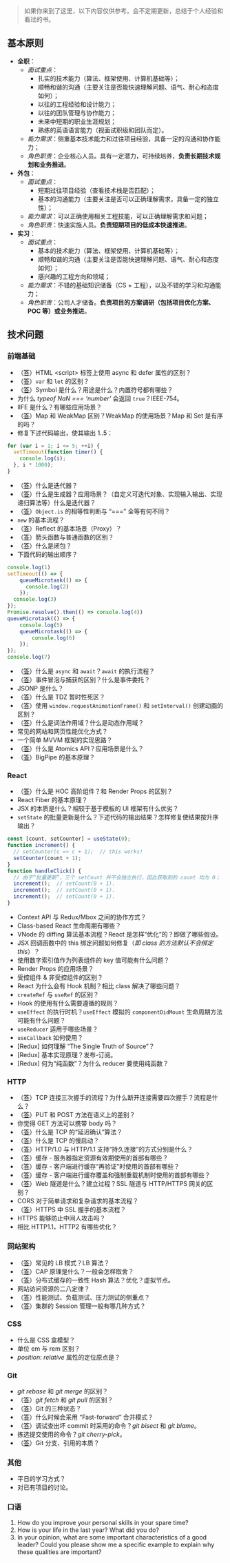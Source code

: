 > 如果你来到了这里，以下内容仅供参考。会不定期更新，总结于个人经验和看过的书。


## 基本原则

* **全职**：
  * *面试重点*：
    * 扎实的技术能力（算法、框架使用、计算机基础等）；
    * 顺畅和谐的沟通（主要关注是否能快速理解问题、语气、耐心和态度如何）；
    * 以往的工程经验和设计能力；
    * 以往的团队管理与协作能力；
    * 未来中短期的职业生涯规划；
    * 熟练的英语语言能力（视面试职级和团队而定）。
  * *能力需求*：侧重基本技术能力和过往项目经验，具备一定的沟通和协作能力；
  * *角色职责*：企业核心人员。具有一定潜力，可持续培养，**负责长期技术规划和业务推进**。
* **外包**：
  * *面试重点*：
    * 短期过往项目经验（查看技术栈是否匹配）；
    * 基本的沟通能力（主要关注是否可以正确理解需求，具备一定的独立性）；
  * *能力需求*：可以正确使用相关工程技能，可以正确理解需求和问题；
  * *角色职责*：快速实施人员。**负责短期项目的低成本快速推进**。
* **实习**：
  * *面试重点*：
    * 基本的技术能力（算法、框架使用、计算机基础等）；
    * 顺畅和谐的沟通（主要关注是否能快速理解问题、语气、耐心和态度如何）；
    * 感兴趣的工程方向和领域；
  * *能力需求*：不错的基础知识储备（CS + 工程），以及不错的学习和沟通能力；
  * *角色职责*：公司人才储备。**负责项目的方案调研（包括项目优化方案、POC 等）或业务推进**。

## 技术问题

### 前端基础

* （<a target="_blank" href="https://yhspy.com/2020/12/08/%E3%80%8AJavaScript-%E9%AB%98%E7%BA%A7%E7%A8%8B%E5%BA%8F%E8%AE%BE%E8%AE%A1%EF%BC%88%E7%AC%AC%E5%9B%9B%E7%89%88%EF%BC%89%E3%80%8B%E8%AF%BB%E4%B9%A6%E7%AC%94%E8%AE%B0%EF%BC%88%E7%AC%AC-1-7-%E7%AB%A0%EF%BC%89/#93">答</a>）HTML \<script\> 标签上使用 async 和 defer 属性的区别？
* （<a target="_blank" href="https://yhspy.com/2020/12/08/%E3%80%8AJavaScript-%E9%AB%98%E7%BA%A7%E7%A8%8B%E5%BA%8F%E8%AE%BE%E8%AE%A1%EF%BC%88%E7%AC%AC%E5%9B%9B%E7%89%88%EF%BC%89%E3%80%8B%E8%AF%BB%E4%B9%A6%E7%AC%94%E8%AE%B0%EF%BC%88%E7%AC%AC-1-7-%E7%AB%A0%EF%BC%89/#126">答</a>）`var` 和 `let` 的区别？
* （<a target="_blank" href="https://yhspy.com/2020/12/08/%E3%80%8AJavaScript-%E9%AB%98%E7%BA%A7%E7%A8%8B%E5%BA%8F%E8%AE%BE%E8%AE%A1%EF%BC%88%E7%AC%AC%E5%9B%9B%E7%89%88%EF%BC%89%E3%80%8B%E8%AF%BB%E4%B9%A6%E7%AC%94%E8%AE%B0%EF%BC%88%E7%AC%AC-1-7-%E7%AB%A0%EF%BC%89/#171">答</a>）Symbol 是什么？用途是什么？内置符号都有哪些？
* 为什么 *typeof NaN === ‘number’* 会返回 `true`？IEEE-754。
* IIFE 是什么？有哪些应用场景？
* （<a target="_blank" href="https://yhspy.com/2020/12/08/%E3%80%8AJavaScript-%E9%AB%98%E7%BA%A7%E7%A8%8B%E5%BA%8F%E8%AE%BE%E8%AE%A1%EF%BC%88%E7%AC%AC%E5%9B%9B%E7%89%88%EF%BC%89%E3%80%8B%E8%AF%BB%E4%B9%A6%E7%AC%94%E8%AE%B0%EF%BC%88%E7%AC%AC-1-7-%E7%AB%A0%EF%BC%89/#440">答</a>）Map 和 WeakMap 区别？WeakMap 的使用场景？Map 和 Set 是有序的吗？
* 修复下述代码输出，使其输出 1..5：

```javascript
for (var i = 1; i <= 5; ++i) {
  setTimeout(function timer() {
    console.log(i);
  }, i * 1000);
}
```

* （<a target="_blank" href="https://yhspy.com/2020/12/08/%E3%80%8AJavaScript-%E9%AB%98%E7%BA%A7%E7%A8%8B%E5%BA%8F%E8%AE%BE%E8%AE%A1%EF%BC%88%E7%AC%AC%E5%9B%9B%E7%89%88%EF%BC%89%E3%80%8B%E8%AF%BB%E4%B9%A6%E7%AC%94%E8%AE%B0%EF%BC%88%E7%AC%AC-1-7-%E7%AB%A0%EF%BC%89/#482">答</a>）什么是迭代器？
* （<a target="_blank" href="https://yhspy.com/2020/12/08/%E3%80%8AJavaScript-%E9%AB%98%E7%BA%A7%E7%A8%8B%E5%BA%8F%E8%AE%BE%E8%AE%A1%EF%BC%88%E7%AC%AC%E5%9B%9B%E7%89%88%EF%BC%89%E3%80%8B%E8%AF%BB%E4%B9%A6%E7%AC%94%E8%AE%B0%EF%BC%88%E7%AC%AC-1-7-%E7%AB%A0%EF%BC%89/#499">答</a>）什么是生成器？应用场景？（自定义可迭代对象、实现输入输出、实现递归算法等）什么是迭代器？
* （<a target="_blank" href="https://yhspy.com/2020/12/14/%E3%80%8AJavaScript-%E9%AB%98%E7%BA%A7%E7%A8%8B%E5%BA%8F%E8%AE%BE%E8%AE%A1%EF%BC%88%E7%AC%AC%E5%9B%9B%E7%89%88%EF%BC%89%E3%80%8B%E8%AF%BB%E4%B9%A6%E7%AC%94%E8%AE%B0%EF%BC%88%E7%AC%AC-8-11-%E7%AB%A0%EF%BC%89/#540">答</a>）`Object.is` 的相等性判断与 “===” 全等有何不同？
* `new` 的基本流程？
* （<a target="_blank" href="https://yhspy.com/2020/12/14/%E3%80%8AJavaScript-%E9%AB%98%E7%BA%A7%E7%A8%8B%E5%BA%8F%E8%AE%BE%E8%AE%A1%EF%BC%88%E7%AC%AC%E5%9B%9B%E7%89%88%EF%BC%89%E3%80%8B%E8%AF%BB%E4%B9%A6%E7%AC%94%E8%AE%B0%EF%BC%88%E7%AC%AC-8-11-%E7%AB%A0%EF%BC%89/#661">答</a>）Reflect 的基本场景（Proxy）？
* （<a target="_blank" href="https://yhspy.com/2020/12/14/%E3%80%8AJavaScript-%E9%AB%98%E7%BA%A7%E7%A8%8B%E5%BA%8F%E8%AE%BE%E8%AE%A1%EF%BC%88%E7%AC%AC%E5%9B%9B%E7%89%88%EF%BC%89%E3%80%8B%E8%AF%BB%E4%B9%A6%E7%AC%94%E8%AE%B0%EF%BC%88%E7%AC%AC-8-11-%E7%AB%A0%EF%BC%89/#707">答</a>）箭头函数与普通函数的区别？
* （<a target="_blank" href="https://yhspy.com/2020/12/14/%E3%80%8AJavaScript-%E9%AB%98%E7%BA%A7%E7%A8%8B%E5%BA%8F%E8%AE%BE%E8%AE%A1%EF%BC%88%E7%AC%AC%E5%9B%9B%E7%89%88%EF%BC%89%E3%80%8B%E8%AF%BB%E4%B9%A6%E7%AC%94%E8%AE%B0%EF%BC%88%E7%AC%AC-8-11-%E7%AB%A0%EF%BC%89/#707">答</a>）什么是闭包？
* 下面代码的输出顺序？

```javascript
console.log(1)
setTimeout(() => {
    queueMicrotask(() => {
      console.log(2)
    });
  console.log(3)
});
Promise.resolve().then(() => console.log(4))
queueMicrotask(() => {
    console.log(5)
    queueMicrotask(() => {
        console.log(6)
    });
});
console.log(7)
```

* （<a target="_blank" href="https://yhspy.com/2020/12/14/%E3%80%8AJavaScript-%E9%AB%98%E7%BA%A7%E7%A8%8B%E5%BA%8F%E8%AE%BE%E8%AE%A1%EF%BC%88%E7%AC%AC%E5%9B%9B%E7%89%88%EF%BC%89%E3%80%8B%E8%AF%BB%E4%B9%A6%E7%AC%94%E8%AE%B0%EF%BC%88%E7%AC%AC-8-11-%E7%AB%A0%EF%BC%89/#840">答</a>）什么是 `async` 和 `await`？`await` 的执行流程？
* （<a target="_blank" href="https://yhspy.com/2020/12/18/%E3%80%8AJavaScript-%E9%AB%98%E7%BA%A7%E7%A8%8B%E5%BA%8F%E8%AE%BE%E8%AE%A1%EF%BC%88%E7%AC%AC%E5%9B%9B%E7%89%88%EF%BC%89%E3%80%8B%E8%AF%BB%E4%B9%A6%E7%AC%94%E8%AE%B0%EF%BC%88%E7%AC%AC-12-17-%E7%AB%A0%EF%BC%89/#1176">答</a>）事件冒泡与捕获的区别？什么是事件委托？
* JSONP 是什么？
* （<a target="_blank" href="https://yhspy.com/2020/12/08/%E3%80%8AJavaScript-%E9%AB%98%E7%BA%A7%E7%A8%8B%E5%BA%8F%E8%AE%BE%E8%AE%A1%EF%BC%88%E7%AC%AC%E5%9B%9B%E7%89%88%EF%BC%89%E3%80%8B%E8%AF%BB%E4%B9%A6%E7%AC%94%E8%AE%B0%EF%BC%88%E7%AC%AC-1-7-%E7%AB%A0%EF%BC%89/#278">答</a>）什么是 TDZ 暂时性死区？
* （<a target="_blank" href="https://yhspy.com/2020/12/24/%E3%80%8AJavaScript-%E9%AB%98%E7%BA%A7%E7%A8%8B%E5%BA%8F%E8%AE%BE%E8%AE%A1%EF%BC%88%E7%AC%AC%E5%9B%9B%E7%89%88%EF%BC%89%E3%80%8B%E8%AF%BB%E4%B9%A6%E7%AC%94%E8%AE%B0%EF%BC%88%E7%AC%AC-18-28-%E7%AB%A0%EF%BC%89/#1317">答</a>）使用 `window.requestAnimationFrame()` 和 `setInterval()` 创建动画的区别？
* （<a target="_blank" href="https://yhspy.com/2021/02/05/%E3%80%8A%E4%BD%A0%E4%B8%8D%E7%9F%A5%E9%81%93%E7%9A%84%20JavaScript%E3%80%8B%E8%AF%BB%E4%B9%A6%E7%AC%94%E8%AE%B0%EF%BC%88%E4%B8%8A%EF%BC%89/#14">答</a>）什么是词法作用域？什么是动态作用域？
* 常见的网站和网页性能优化方式？
* 一个简单 MVVM 框架的实现思路？
* （<a target="_blank" href="https://yhspy.com/2020/12/24/%E3%80%8AJavaScript-%E9%AB%98%E7%BA%A7%E7%A8%8B%E5%BA%8F%E8%AE%BE%E8%AE%A1%EF%BC%88%E7%AC%AC%E5%9B%9B%E7%89%88%EF%BC%89%E3%80%8B%E8%AF%BB%E4%B9%A6%E7%AC%94%E8%AE%B0%EF%BC%88%E7%AC%AC-18-28-%E7%AB%A0%EF%BC%89/#1452">答</a>）什么是 Atomics API？应用场景是什么？
* （<a target="_blank" href="https://yhspy.com/2017/04/24/BigPipe-%E5%8E%9F%E7%90%86%E5%AE%9E%E7%8E%B0%E4%B8%8E%E4%BD%BF%E7%94%A8%E5%9C%BA%E6%99%AF%E5%88%86%E6%9E%90/">答</a>）BigPipe 的基本原理？


### React

* （<a target="_blank" href="https://yhspy.com/2019/04/26/React-%E7%9F%A5%E8%AF%86%E7%82%B9%E6%95%B4%E7%90%86/">答</a>）什么是 HOC 高阶组件？和 Render Props 的区别？
* React Fiber 的基本原理？
* JSX 的本质是什么？相较于基于模板的 UI 框架有什么优劣？
* `setState` 的批量更新是什么？下述代码的输出结果？怎样修复使结果按升序输出？

```javascript
const [count, setCounter] = useState(0);
function increment() {
  // setCounter(c => c + 1);  // this works!
  setCounter(count + 1);
}
function handleClick() {
  // 由于“批量更新”，三个 setCount 并不会独立执行，因此获取到的 count 均为 0；
  increment();  // setCount(0 + 1).
  increment();  // setCount(0 + 1).
  increment();  // setCount(0 + 1).
}
```

* Context API 与 Redux/Mbox 之间的协作方式？
* Class-based React 生命周期有哪些？
* VNode 的 diffing 算法基本流程？React 是怎样“优化”的？即做了哪些假设。
* JSX 回调函数中的 this 绑定问题如何修复（*即 class 的方法默认不会绑定 this*）？
* 使用数字索引值作为列表组件的 key 值可能有什么问题？
* Render Props 的应用场景？
* 受控组件 & 非受控组件的区别？
* React 为什么会有 Hook 机制？相比 class 解决了哪些问题？
* `createRef` 与 `useRef` 的区别？
* Hook 的使用有什么需要遵循的规则？
* `useEffect` 的执行时机？`useEffect` 模拟的 `componentDidMount` 生命周期方法可能有什么问题？
* `useReducer` 适用于哪些场景？
* `useCallback` 如何使用？
* [Redux] 如何理解 “The Single Truth of Source”？
* [Redux] 基本实现原理？发布-订阅。
* [Redux] 何为“纯函数”？为什么 reducer 要使用纯函数？

### HTTP

* （<a target="_blank" href="https://yhspy.com/2017/03/09/HTTP-%E5%9F%BA%E7%A1%80%E6%95%B4%E7%90%86/">答</a>）TCP 连接三次握手的流程？为什么断开连接需要四次握手？流程是什么？
* （<a target="_blank" href="https://yhspy.com/2021/02/19/%E3%80%8AHTTP-%E6%9D%83%E5%A8%81%E6%8C%87%E5%8D%97%E3%80%8B%E8%AF%BB%E4%B9%A6%E7%AC%94%E8%AE%B0%EF%BC%88%E7%AC%AC-1-6-%E7%AB%A0%EF%BC%89/#51">答</a>）PUT 和 POST 方法在语义上的差别？
* 你觉得 GET 方法可以携带 body 吗？
* （<a target="_blank" href="https://yhspy.com/2021/02/19/%E3%80%8AHTTP-%E6%9D%83%E5%A8%81%E6%8C%87%E5%8D%97%E3%80%8B%E8%AF%BB%E4%B9%A6%E7%AC%94%E8%AE%B0%EF%BC%88%E7%AC%AC-1-6-%E7%AB%A0%EF%BC%89/#81">答</a>）什么是 TCP 的“延迟确认”算法？
* （<a target="_blank" href="https://yhspy.com/2021/02/19/%E3%80%8AHTTP-%E6%9D%83%E5%A8%81%E6%8C%87%E5%8D%97%E3%80%8B%E8%AF%BB%E4%B9%A6%E7%AC%94%E8%AE%B0%EF%BC%88%E7%AC%AC-1-6-%E7%AB%A0%EF%BC%89/#81">答</a>）什么是 TCP 的慢启动？
* （<a target="_blank" href="https://yhspy.com/2021/02/19/%E3%80%8AHTTP-%E6%9D%83%E5%A8%81%E6%8C%87%E5%8D%97%E3%80%8B%E8%AF%BB%E4%B9%A6%E7%AC%94%E8%AE%B0%EF%BC%88%E7%AC%AC-1-6-%E7%AB%A0%EF%BC%89/#93">答</a>）HTTP/1.0 与 HTTP/1.1 支持“持久连接”的方式分别是什么？
* （<a target="_blank" href="http://localhost/2021/02/22/%E3%80%8AHTTP%20%E6%9D%83%E5%A8%81%E6%8C%87%E5%8D%97%E3%80%8B%E8%AF%BB%E4%B9%A6%E7%AC%94%E8%AE%B0%EF%BC%88%E7%AC%AC%207-15%E3%80%8120%20%E7%AB%A0%EF%BC%89/#185">答</a>）缓存 - 服务器指定资源有效期使用的首部有哪些？
* （<a target="_blank" href="http://localhost/2021/02/22/%E3%80%8AHTTP%20%E6%9D%83%E5%A8%81%E6%8C%87%E5%8D%97%E3%80%8B%E8%AF%BB%E4%B9%A6%E7%AC%94%E8%AE%B0%EF%BC%88%E7%AC%AC%207-15%E3%80%8120%20%E7%AB%A0%EF%BC%89/#186">答</a>）缓存 - 客户端进行缓存“再验证”时使用的首部有哪些？
* （<a target="_blank" href="http://localhost/2021/02/22/%E3%80%8AHTTP%20%E6%9D%83%E5%A8%81%E6%8C%87%E5%8D%97%E3%80%8B%E8%AF%BB%E4%B9%A6%E7%AC%94%E8%AE%B0%EF%BC%88%E7%AC%AC%207-15%E3%80%8120%20%E7%AB%A0%EF%BC%89/#186">答</a>）缓存 - 客户端进行缓存覆盖和强制重载机制时使用的首部有哪些？
* （<a target="_blank" href="http://localhost/2021/02/22/%E3%80%8AHTTP%20%E6%9D%83%E5%A8%81%E6%8C%87%E5%8D%97%E3%80%8B%E8%AF%BB%E4%B9%A6%E7%AC%94%E8%AE%B0%EF%BC%88%E7%AC%AC%207-15%E3%80%8120%20%E7%AB%A0%EF%BC%89/#217">答</a>）Web 隧道是什么？建立过程？SSL 隧道与 HTTP/HTTPS 网关的区别？
* CORS 对于简单请求和复杂请求的基本流程？
* （<a target="_blank" href="http://localhost/2021/02/22/%E3%80%8AHTTP%20%E6%9D%83%E5%A8%81%E6%8C%87%E5%8D%97%E3%80%8B%E8%AF%BB%E4%B9%A6%E7%AC%94%E8%AE%B0%EF%BC%88%E7%AC%AC%207-15%E3%80%8120%20%E7%AB%A0%EF%BC%89/#341">答</a>）HTTPS 中 SSL 握手的基本流程？
* HTTPS 能够防止中间人攻击吗？
* 相比 HTTP1.1，HTTP2 有哪些优化？

### 网站架构

* （<a target="_blank" href="https://yhspy.com/2017/04/29/%E3%80%8A%E5%A4%A7%E5%9E%8B%E7%BD%91%E7%AB%99%E6%8A%80%E6%9C%AF%E6%9E%B6%E6%9E%84%20-%20%E6%A0%B8%E5%BF%83%E5%8E%9F%E7%90%86%E4%B8%8E%E6%A1%88%E4%BE%8B%E5%88%86%E6%9E%90%E3%80%8B%E8%AF%BB%E4%B9%A6%E7%AC%94%E8%AE%B0/#99">答</a>）常见的 LB 模式？LB 算法？
* （<a target="_blank" href="https://yhspy.com/2017/04/29/%E3%80%8A%E5%A4%A7%E5%9E%8B%E7%BD%91%E7%AB%99%E6%8A%80%E6%9C%AF%E6%9E%B6%E6%9E%84%20-%20%E6%A0%B8%E5%BF%83%E5%8E%9F%E7%90%86%E4%B8%8E%E6%A1%88%E4%BE%8B%E5%88%86%E6%9E%90%E3%80%8B%E8%AF%BB%E4%B9%A6%E7%AC%94%E8%AE%B0/#78">答</a>）CAP 原理是什么？一般会怎样取舍？
* （<a target="_blank" href="https://yhspy.com/2017/04/29/%E3%80%8A%E5%A4%A7%E5%9E%8B%E7%BD%91%E7%AB%99%E6%8A%80%E6%9C%AF%E6%9E%B6%E6%9E%84%20-%20%E6%A0%B8%E5%BF%83%E5%8E%9F%E7%90%86%E4%B8%8E%E6%A1%88%E4%BE%8B%E5%88%86%E6%9E%90%E3%80%8B%E8%AF%BB%E4%B9%A6%E7%AC%94%E8%AE%B0/#106">答</a>）分布式缓存的一致性 Hash 算法？优化？虚拟节点。
* 网站访问资源的二八定律？
* （<a target="_blank" href="https://yhspy.com/2017/04/29/%E3%80%8A%E5%A4%A7%E5%9E%8B%E7%BD%91%E7%AB%99%E6%8A%80%E6%9C%AF%E6%9E%B6%E6%9E%84%20-%20%E6%A0%B8%E5%BF%83%E5%8E%9F%E7%90%86%E4%B8%8E%E6%A1%88%E4%BE%8B%E5%88%86%E6%9E%90%E3%80%8B%E8%AF%BB%E4%B9%A6%E7%AC%94%E8%AE%B0/#39">答</a>）性能测试、负载测试、压力测试的侧重点？
* （<a target="_blank" href="https://yhspy.com/2017/04/29/%E3%80%8A%E5%A4%A7%E5%9E%8B%E7%BD%91%E7%AB%99%E6%8A%80%E6%9C%AF%E6%9E%B6%E6%9E%84%20-%20%E6%A0%B8%E5%BF%83%E5%8E%9F%E7%90%86%E4%B8%8E%E6%A1%88%E4%BE%8B%E5%88%86%E6%9E%90%E3%80%8B%E8%AF%BB%E4%B9%A6%E7%AC%94%E8%AE%B0/#71">答</a>）集群的 Session 管理一般有哪几种方式？

### CSS

* 什么是 CSS 盒模型？
* 单位 em 与 rem 区别？
* *position: relative* 属性的定位原点是？

### Git

* *git rebase* 和 *git merge* 的区别？
* （<a target="_blank" href="https://yhspy.com/2020/10/19/%E3%80%8APro-Git-2nd-Edition%E3%80%8B%E8%AF%BB%E4%B9%A6%E7%AC%94%E8%AE%B0%EF%BC%88%E7%AC%AC%201-6%20%E7%AB%A0%EF%BC%89/#44">答</a>）*git fetch* 和 *git pull* 的区别？
* （<a target="_blank" href="https://yhspy.com/2020/10/19/%E3%80%8APro-Git-2nd-Edition%E3%80%8B%E8%AF%BB%E4%B9%A6%E7%AC%94%E8%AE%B0%EF%BC%88%E7%AC%AC%201-6%20%E7%AB%A0%EF%BC%89/#14">答</a>）Git 的三种状态？
* （<a target="_blank" href="https://yhspy.com/2020/10/19/%E3%80%8APro-Git-2nd-Edition%E3%80%8B%E8%AF%BB%E4%B9%A6%E7%AC%94%E8%AE%B0%EF%BC%88%E7%AC%AC%201-6%20%E7%AB%A0%EF%BC%89/#63">答</a>）什么时候会采用 “Fast-forward” 合并模式？
* （<a target="_blank" href="https://yhspy.com/2020/11/02/%E3%80%8APro-Git-2nd-Edition%E3%80%8B%E8%AF%BB%E4%B9%A6%E7%AC%94%E8%AE%B0%EF%BC%88%E7%AC%AC%207-10%20%E7%AB%A0%EF%BC%89/#275">答</a>）调试查出坏 commit 时采用的命令？*git bisect* 和 *git blame*。
* 拣选提交使用的命令？*git cherry-pick*。
* （<a target="_blank" href="https://yhspy.com/2020/11/02/%E3%80%8APro-Git-2nd-Edition%E3%80%8B%E8%AF%BB%E4%B9%A6%E7%AC%94%E8%AE%B0%EF%BC%88%E7%AC%AC%207-10%20%E7%AB%A0%EF%BC%89/#415">答</a>）Git 分支、引用的本质？

### 其他

* 平日的学习方式？
* 对已有项目的讨论。

### 口语

1. How do you improve your personal skills in your spare time?
2. How is your life in the last year? What did you do?
3. In your opinion, what are some important characteristics of a good leader? Could you please show me a specific example to explain why these qualities are important?
